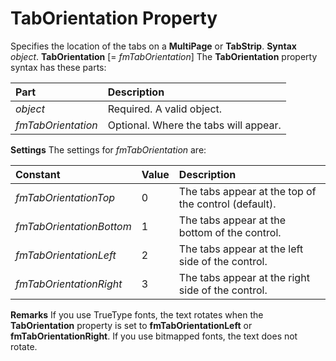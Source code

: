 
# TabOrientation Property



Specifies the location of the tabs on a  **MultiPage** or **TabStrip**.
 **Syntax**
 _object_. **TabOrientation** [= _fmTabOrientation_]
The  **TabOrientation** property syntax has these parts:


|**Part**|**Description**|
|:-----|:-----|
| _object_|Required. A valid object.|
| _fmTabOrientation_|Optional. Where the tabs will appear.|
 **Settings**
The settings for  _fmTabOrientation_ are:


|**Constant**|**Value**|**Description**|
|:-----|:-----|:-----|
| _fmTabOrientationTop_|0|The tabs appear at the top of the control (default).|
| _fmTabOrientationBottom_|1|The tabs appear at the bottom of the control.|
| _fmTabOrientationLeft_|2|The tabs appear at the left side of the control.|
| _fmTabOrientationRight_|3|The tabs appear at the right side of the control.|
 **Remarks**
If you use TrueType fonts, the text rotates when the  **TabOrientation** property is set to **fmTabOrientationLeft** or **fmTabOrientationRight**. If you use bitmapped fonts, the text does not rotate.
